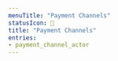 ```yaml
---
menuTitle: "Payment Channels"
statusIcon: 🔁
title: "Payment Channels"
entries:
- payment_channel_actor
---
```

